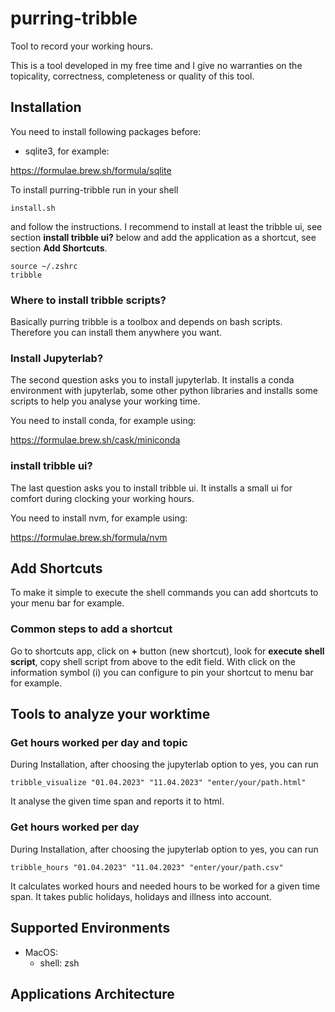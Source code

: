 # purring-tribble

Tool to record your working hours.

This is a tool developed in my free time and I give no warranties on the topicality, correctness, completeness or quality of this tool.

## Installation

You need to install following packages before:

- sqlite3, for example:

https://formulae.brew.sh/formula/sqlite

To install purring-tribble run in your shell

```shell
install.sh
```

and follow the instructions. I recommend to install at least the tribble ui, see section __install tribble ui?__ below and add the application as a shortcut, see section __Add Shortcuts__.

```shell
source ~/.zshrc
tribble
```

### Where to install tribble scripts?

Basically purring tribble is a toolbox and depends on bash scripts. Therefore you can install them anywhere you want.

### Install Jupyterlab?

The second question asks you to install jupyterlab. It installs a conda environment with jupyterlab, some other python libraries and installs some scripts to help you analyse your working time.

You need to install conda, for example using:

https://formulae.brew.sh/cask/miniconda

### install tribble ui?

The last question asks you to install tribble ui. It installs a small ui for comfort during clocking your working hours.

You need to install nvm, for example using:

https://formulae.brew.sh/formula/nvm

## Add Shortcuts

To make it simple to execute the shell commands you can add shortcuts to your menu bar for example.

### Common steps to add a shortcut

Go to shortcuts app, click on __+__ button (new shortcut), look for __execute shell script__, copy shell script from above to the edit field. With click on the information symbol (i) you can configure to pin your shortcut to menu bar for example.

## Tools to analyze your worktime

### Get hours worked per day and topic

During Installation, after choosing the jupyterlab option to yes, you can run

```shell
tribble_visualize "01.04.2023" "11.04.2023" "enter/your/path.html"
```

It analyse the given time span and reports it to html.

### Get hours worked per day

During Installation, after choosing the jupyterlab option to yes, you can run

```shell
tribble_hours "01.04.2023" "11.04.2023" "enter/your/path.csv"
```

It calculates worked hours and needed hours to be worked for a given time span. It takes public holidays, holidays and illness into account.

## Supported Environments

- MacOS:
  - shell: zsh

## Applications Architecture
